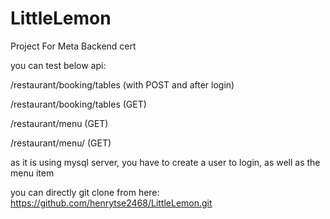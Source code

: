 # LittleLemon
Project For Meta Backend cert

you can test below api:

/restaurant/booking/tables (with POST and after login)

/restaurant/booking/tables (GET)

/restaurant/menu (GET)

/restaurant/menu/<int> (GET)

as it is using mysql server, 
you have to create a user to login, as well as the menu item

you can directly git clone from here: https://github.com/henrytse2468/LittleLemon.git